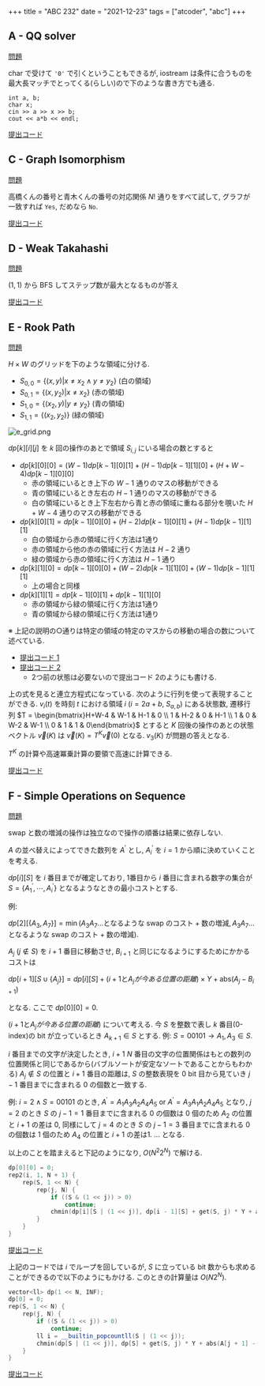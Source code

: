 +++
title = "ABC 232"
date = "2021-12-23"
tags = ["atcoder", "abc"]
+++



## A - QQ solver

[問題](https://atcoder.jp/contests/abc232/tasks/abc232_a)

char で受けて `'0'` で引くということもできるが, iostream は条件に合うものを最大長マッチでとってくる(らしい)ので下のような書き方でも通る.

```
int a, b;
char x;
cin >> a >> x >> b;
cout << a*b << endl;
```

[提出コード](https://atcoder.jp/contests/abc232/submissions/28053874)

## C - Graph Isomorphism

[問題](https://atcoder.jp/contests/abc232/tasks/abc232_c)

高橋くんの番号と青木くんの番号の対応関係 $N!$ 通りをすべて試して, グラフが一致すれば `Yes`, だめなら `No`.

[提出コード](https://atcoder.jp/contests/abc232/submissions/28005643)

## D - Weak Takahashi

[問題](https://atcoder.jp/contests/abc232/tasks/abc232_d)

$(1, 1)$ から BFS してステップ数が最大となるものが答え

[提出コード](https://atcoder.jp/contests/abc232/submissions/27995668)

## E - Rook Path

[問題](https://atcoder.jp/contests/abc232/tasks/abc232_e)

$H \times W$ のグリッドを下のような領域に分ける.

- $S_{0,0} = \{(x, y) | x \neq x_2 \wedge y \neq y_2 \}$ (白の領域)
- $S_{0,1} = \{(x, y_2) | x \neq x_2\}$ (赤の領域)
- $S_{1,0} = \{(x_2, y) | y \neq y_2\}$ (青の領域)
- $S_{1,1} = \{(x_2, y_2)\}$ (緑の領域)

![e_grid.png](/images/atcoder/abc/232/e_grid.png)

$dp[k][i][j]$ を $k$ 回の操作のあとで領域 $S_{i,j}$ にいる場合の数とすると

- $dp[k][0][0] = (W-1)dp[k-1][0][1] + (H-1)dp[k-1][1][0] + (H + W -4)dp[k-1][0][0]$
  - 赤の領域にいるとき上下の $W-1$ 通りのマスの移動ができる
  - 青の領域にいるとき左右の $H-1$ 通りのマスの移動ができる
  - 白の領域にいるとき上下左右から青と赤の領域に重ねる部分を覗いた $H+W-4$ 通りのマスの移動ができる
- $dp[k][0][1] = dp[k-1][0][0] + (H-2)dp[k-1][0][1] + (H-1)dp[k-1][1][1]$
  - 白の領域から赤の領域に行く方法は1通り
  - 赤の領域から他の赤の領域に行く方法は $H-2$ 通り
  - 緑の領域から赤の領域に行く方法は $H-1$ 通り
- $dp[k][1][0] = dp[k-1][0][0] + (W-2)dp[k-1][1][0] + (W-1)dp[k-1][1][1]$
  - 上の場合と同様
- $dp[k][1][1] = dp[k-1][0][1] + dp[k-1][1][0]$
  - 赤の領域から緑の領域に行く方法は1通り
  - 青の領域から緑の領域に行く方法は1通り

※ 上記の説明の○通りは特定の領域の特定のマスからの移動の場合の数について述べている.

- [提出コード 1](https://atcoder.jp/contests/abc232/submissions/28068822)
- [提出コード 2](https://atcoder.jp/contests/abc232/submissions/28025623)
  - 2つ前の状態は必要ないので提出コード 2のようにも書ける.

上の式を見ると連立方程式になっている. 次のように行列を使って表現することができる.
$v_i(t)$ を時刻 $t$ における領域 $i$ ($i = 2a+b$, $S_{a,b}$) にある状態数,
遷移行列 $T = \begin{bmatrix}H+W-4 & W-1 & H-1 & 0 \\ 1 & H-2 & 0 & H-1 \\ 1 & 0 & W-2 & W-1 \\ 0 & 1 & 1 & 0\end{bmatrix}$ とすると $K$ 回後の操作のあとの状態ベクトル $\vec{v}(K)$ は
$\vec{v}(K) = T^K \vec{v}(0)$ となる.
$v_3(K)$ が問題の答えとなる.

$T^K$ の計算や高速冪乗計算の要領で高速に計算できる.

[提出コード](https://atcoder.jp/contests/abc232/submissions/28081036)

## F - Simple Operations on Sequence

[問題](https://atcoder.jp/contests/abc232/tasks/abc232_f)

swap と数の増減の操作は独立なので操作の順番は結果に依存しない.

$A$ の並べ替えによってできた数列を $A^\prime$ とし, $A^\prime_i$ を $i = 1$ から順に決めていくことを考える.

$dp[i][S]$ を $i$ 番目までが確定しており, 1番目から $i$ 番目に含まれる数字の集合が $S = \{A^\prime_1, \cdots, A^\prime_i\}$ となるようなときの最小コストとする.

例:

$dp[2][\{A_3, A_7\}] = \min(A_3 A_7 ... \text{となるような swap のコスト} + \text{数の増減},  A_3 A_7 ... \text{となるような swap のコスト} + \text{数の増減})$.

$A_j$ $(j \notin S)$ を $i+1$ 番目に移動させ, $B_{i+1}$ と同じになるようにするためにかかるコストは

$dp[i+1][S \cup \{A_j\}] = dp[i][S] + (i+1 \text{と} A_j が今ある位置の距離) \times Y + \mathrm{abs}(A_j - B_{i+1})$

となる. ここで $dp[0][0] = 0$.

$(i+1 \text{と} A_j が今ある位置の距離)$ について考える.
今 $S$ を整数で表し $k$ 番目(0-index)の bit が立っているとき $A_{k+1} \in S$ とする.
例: $S = 00101 \rightarrow A_{1}, A_{3} \in S$.

$i$ 番目までの文字が決定したとき, $i+1 ~ N$ 番目の文字の位置関係はもとの数列の位置関係と同じであるから(バブルソートが安定なソートであることからもわかる)
$A_j \notin S$ の位置と $i+1$ 番目の距離は, $S$ の整数表現を 0 bit 目から見ていき $j-1$ 番目までに含まれる 0 の個数と一致する.

例: $i = 2 \wedge S = 00101$ のとき, $A^\prime = A_1 A_3 A_2 A_4 A_5$ or $A^\prime = A_3 A_1 A_2 A_4 A_5$
となり, $j = 2$ のとき $S$ の $j - 1 = 1$ 番目までに含まれる 0 の個数は 0 個のため $A_2$ の位置と $i+1$ の差は 0,
同様にして $j = 4$ のとき $S$ の $j - 1 = 3$ 番目までに含まれる 0 の個数は 1 個のため $A_4$ の位置と $i+1$ の差は1. ... となる.

以上のことを踏まえると下記のようになり, $O(N^2 2^N)$ で解ける.

```cpp
dp[0][0] = 0;
rep2(i, 1, N + 1) {
    rep(S, 1 << N) {
        rep(j, N) {
            if ((S & (1 << j)) > 0)
                continue;
            chmin(dp[i][S | (1 << j)], dp[i - 1][S] + get(S, j) * Y + abs(A[j + 1] - B[i]) * X);
        }
    }
}
```

[提出コード](https://atcoder.jp/contests/abc232/submissions/28053673)

上記のコードでは $i$ でループを回しているが, $S$ に立っている bit 数からも求めることができるので以下のようにもかける. このときの計算量は $O(N2^N)$.

```cpp
vector<ll> dp(1 << N, INF);
dp[0] = 0;
rep(S, 1 << N) {
    rep(j, N) {
        if ((S & (1 << j)) > 0)
            continue;
        ll i = __builtin_popcountll(S | (1 << j));
        chmin(dp[S | (1 << j)], dp[S] + get(S, j) * Y + abs(A[j + 1] - B[i]) * X);
    }
}
```

[提出コード](https://atcoder.jp/contests/abc232/submissions/28066498)
